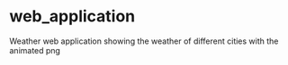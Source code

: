 # web_application
Weather web application showing the weather of different cities with the animated png
